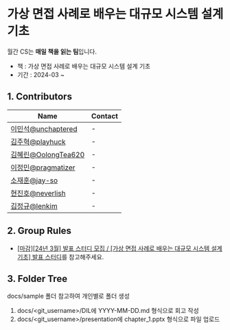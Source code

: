 # 가상 면접 사례로 배우는 대규모 시스템 설계 기초

월간 CS는 **매일 책을 읽는 팀**입니다.

-   책 : 가상 면접 사례로 배우는 대규모 시스템 설계 기초
-   기간 : 2024-03 ~

## 1. Contributors

| Name                                             | Contact                       |
| ------------------------------------------------ | ----------------------------- |
| [이민석@unchaptered](https://github.com/unchaptered) | - |
| [김주혁@playhuck](https://github.com/playhuck) | - |
| [김혜린@OolongTea620](https://github.com/OolongTea620) | - |
| [이정민@pragmatizer](https://github.com/pragmatizer) | - |
| [소재훈@jay-so](https://github.com/jay-so) | - |
| [현진호@neverlish](https://github.com/neverlish) | - |
| [김정규@lenkim](https://github.com/lenkim) | - |

## 2. Group Rules

- [[마감][24년 3월] 발표 스터디 모집 / [가상 면접 사례로 배우는 대규모 시스템 설계 기초] 발표 스터디](https://inblog.ai/monthly-cs/24%EB%85%84-3%EC%9B%94-%EB%B0%9C%ED%91%9C-%EC%8A%A4%ED%84%B0%EB%94%94-%EB%AA%A8%EC%A7%91-15617)를 참고해주세요.


## 3. Folder Tree

docs/sample 폴더 참고하여 개인별로 폴더 생성

1. docs/<git_username\>/DIL에 YYYY-MM-DD.md 형식으로 회고 작성
2. docs/<git_username\>/presentation에 chapter_1.pptx 형식으로 파일 업로드
